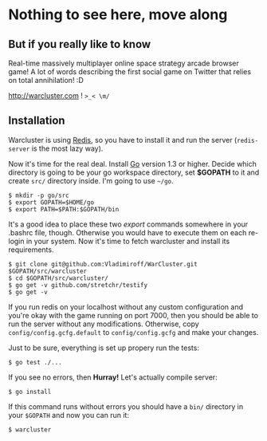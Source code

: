 # Nothing to see here, move along


## But if you really like to know

Real-time massively multiplayer online space strategy arcade browser game! A
lot of words describing the first social game on Twitter that relies on total
annihilation! :D

http://warcluster.com ! `>_< \m/`


## Installation

Warcluster is using [Redis](http://redis.io/), so you have to install it and
run the server  (`redis-server` is the most lazy way).

Now it's time for the real deal. Install [Go](http://golang.org/) version 1.3
or higher. Decide which directory is going to be your go workspace directory,
set __$GOPATH__ to it and create `src/` directory inside. I'm going to use
`~/go`.

    $ mkdir -p go/src
    $ export GOPATH=$HOME/go
    $ export PATH=$PATH:$GOPATH/bin

It's a good idea to place these two _export_ commands somewhere in your .bashrc
file, though. Otherwise you would have to execute them on each re-login in your
system. Now it's time to fetch warcluster and install its requirements.

    $ git clone git@github.com:Vladimiroff/WarCluster.git $GOPATH/src/warcluster
    $ cd $GOPATH/src/warcluster/
    $ go get -v github.com/stretchr/testify
    $ go get -v

If you run redis on your localhost without any custom configuration and you're
okay with the game running on port 7000, then you should be able to run the
server without any modifications. Otherwise, copy `config/config.gcfg.default`
to `config/config.gcfg` and make your changes.

Just to be sure, everything is set up propery run the tests:

    $ go test ./...

If you see no errors, then __Hurray!__ Let's actually compile server:

    $ go install

If this command runs without errors you should have a `bin/` directory in your
`$GOPATH` and now you can run it:

    $ warcluster
